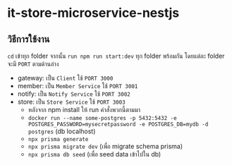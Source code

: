 # it-store-microservice-nestjs

## วิธีการใช้งาน
`cd` เข้าทุก folder จากนั้น `run npm run start:dev` ทุก folder พร้อมกัน โดยแต่ละ folder จะมี `PORT` ตามด้านล่าง
- gateway:  เป็น `Client` ใช้ `PORT 3000`
- member:  เป็น `Member Service` ใช้ `PORT 3001`
- notify:  เป็น `Notify Service` ใช้ `PORT 3002`
- store:  เป็น `Store Service` ใช้ `PORT 3003` 
    - หลังจาก npm install ให้ run คำสั่งพวกนี้ตามมา
    - `docker run --name some-postgres -p 5432:5432 -e POSTGRES_PASSWORD=mysecretpassword -e POSTGRES_DB=mydb -d postgres` (db localhost)
    - `npx prisma generate`
    - `npx prisma migrate dev` (เพื่อ migrate schema prisma)
    - `npx prisma db seed` (เพื่อ seed data เข้าไปใน db)